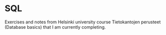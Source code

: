 # SQL
Exercises and notes from Helsinki university course Tietokantojen perusteet (Database basics) that I am currently completing. 
